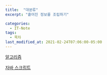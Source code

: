 ```yaml
---
title:  "대분류"
excerpt: "흩어진 정보를 조립하기"

categories:
  - IT-Note
tags:
  - 목차
last_modified_at: 2021-02-24T07:06:00-05:00
---
```


[알고리즘](2021-02-24-IT-Note/2021-02-24.md)

[자바 스크립트](IT-Note/자바_스크립트.md)